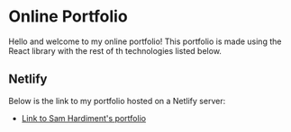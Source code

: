 # Online Portfolio

Hello and welcome to my online portfolio! This portfolio is made using the React library with the rest of th technologies listed below.

## Netlify

Below is the link to my portfolio hosted on a Netlify server:

- [Link to Sam Hardiment's portfolio](https://samghardiment.netlify.app/)
